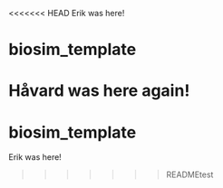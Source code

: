 <<<<<<< HEAD
Erik was here!
# biosim_template



Håvard was here again!
=======
# biosim_template
Erik was here!
>>>>>>> READMEtest
